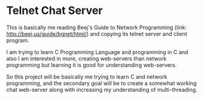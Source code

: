 # Telnet Chat Server

This is basically me reading Beej's Guide to Network Programming (link: http://beej.us/guide/bgnet/html/) and copying
its telnet server and client program.

I am trying to learn C Programming Language and programming in C and also I am interested in more, creating web-servers
than network programming but learning it is good for understanding web-servers.

So this project will be basically me trying to learn C and network programming, and the secondary goal will be to create
a somewhat working chat web-server along with increasing my understanding of multi-threading.

